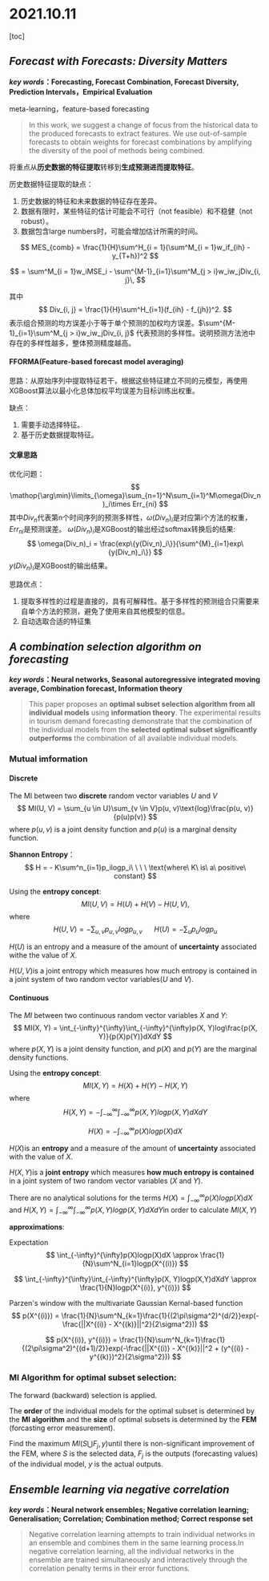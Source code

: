 # 2021.10.11

[toc]

## *Forecast with Forecasts: Diversity Matters*

***key words*：Forecasting, Forecast Combination, Forecast Diversity, Prediction Intervals，Empirical Evaluation**

meta-learning，feature-based forecasting

>  In this work, we suggest a change of focus from the historical data to the produced forecasts to extract features. We use out-of-sample forecasts to obtain weights for forecast combinations by amplifying the diversity of the pool of methods being combined.

将重点从**历史数据的特征提取**转移到**生成预测进而提取特征**。

历史数据特征提取的缺点：

1. 历史数据的特征和未来数据的特征存在差异。
2. 数据有限时，某些特征的估计可能会不可行（not feasible）和不稳健（not robust）。
3. 数据包含large numbers时，可能会增加估计所需的时间。


$$
MES_{comb} = \frac{1}{H}\sum^H_{i = 1}(\sum^M_{i = 1}w_if_{ih} - y_{T+h})^2
$$

$$
= \sum^M_{i = 1}w_iMSE_i - \sum^{M-1}_{i=1}\sum^M_{j > i}w_iw_jDiv_{i, j}\,
$$

其中
$$
Div_{i, j} = \frac{1}{H}\sum^H_{i=1}(f_{ih} - f_{jh})^2.
$$
表示组合预测的均方误差小于等于单个预测的加权均方误差。$\sum^{M-1}_{i=1}\sum^M_{j > i}w_iw_jDiv_{i, j}$ 代表预测的多样性。说明预测方法池中存在的多样性越多，整体预测精度越高。

#### **FFORMA**(Feature-based forecast model averaging)

思路：从原始序列中提取特征若干，根据这些特征建立不同的元模型，再使用XGBoost算法以最小化总体加权平均误差为目标训练出权重。

缺点：

1. 需要手动选择特征。
2. 基于历史数据提取特征。



#### 文章思路

优化问题：
$$
\mathop{\arg\min}\limits_{\omega}\sum_{n=1}^N\sum_{i=1}^M\omega(Div_n)_i\times Err_{ni}
$$
其中$Div_n$代表第n个时间序列的预测多样性，$\omega(Div_n)_i$是对应第i个方法的权重，$Err_{ni}$是预测误差。 $\omega(Div_n)_i$​是XGBoost的输出经过softmax转换后的结果:
$$
\omega(Div_n)_i = \frac{exp\{y(Div_n)_i\}}{\sum^{M}_{i=1}exp\{y(Div_n)_i\}}
$$
$y(Div_n)_i$是XGBoost的输出结果。



思路优点：

1. 提取多样性的过程是直接的，具有可解释性。基于多样性的预测组合只需要来自单个方法的预测，避免了使用来自其他模型的信息。
2. 自动选取合适的特征集

## *A combination selection algorithm on forecasting*

***key words*：Neural networks, Seasonal autoregressive integrated moving average, Combination forecast, Information theory**

> This paper proposes an **optimal subset selection algorithm from all individual models** using **information theory**. The experimental results in tourism demand forecasting demonstrate that the combination of the individual models from the **selected optimal subset significantly outperforms** the combination of all available individual models. 

### Mutual imformation

#### Discrete

The MI between two **discrete** random vector variables $U$​​ and $V$​​ 
$$
MI(U, V) = \sum_{u \in U}\sum_{v \in V}p(u, v)\text{log}\frac{p(u, v)}{p(u)p(v)}
$$
where $p(u, v)$ is a joint density function and $p(u)$ is a marginal density function.

**Shannon Entropy**：
$$
H = - K\sum^n_{i=1}p_ilogp_i\ \ \ \ \text{where\ K\ is\ a\ positive\ constant}
$$

Using the **entropy concept**:
$$
MI(U, V) = H(U) + H(V) - H(U, V),
$$
where 
$$
H(U, V) = -\sum_{u, v}p_{u, v}logp_{u, v}\ \ \ \ \ \ 
H(U) = -\sum_{u}p_ulogp_u
$$


$H(U)$​ is an entropy and a measure of the amount of **uncertainty** associated withe the value of $X$​. 

$H(U, V)$​is a joint entropy which measures how much entropy is contained in a joint system of two random vector variables($U$​ and $V$​​​).

#### Continuous

The *MI* between two continuous random vector variables $X$ and $Y$:
$$
MI(X, Y) = \int_{-\infty}^{\infty}\int_{-\infty}^{\infty}p(X, Y)log\frac{p(X, Y)}{p(X)p(Y)}dXdY
$$
where $p(X, Y)$​ is a joint density function, and $p(X)$​ and $p(Y)$​ are the marginal density functions.

Using the **entropy concept**:
$$
MI(X, Y) = H(X) + H(Y) - H(X, Y)
$$
where 
$$
H(X, Y) = -\int_{-\infty}^{\infty}\int_{-\infty}^{\infty}p(X, Y)logp(X,Y)dXdY
$$

$$
H(X) = -\int_{-\infty}^{\infty}p(X)logp(X)dX
$$

$H(X)$​​​is an **entropy** and a measure of the amount of **uncertainty** associated with the value of $X$​​. 

$H(X, Y)$​​ is a **joint entropy** which measures **how much entropy is contained** in a joint system of two random vector variables ($X$​​ and $Y$​​).

There are no analytical solutions for the terms $H(X) = \int_{-\infty}^{\infty}p(X)logp(X)dX$​​ and $H(X, Y) = \int_{-\infty}^{\infty}\int_{-\infty}^{\infty}p(X, Y)logp(X,Y)dXdY$​ in order to calculate $MI(X, Y)$​​

**approximations**:

Expectation
$$
\int_{-\infty}^{\infty}p(X)logp(X)dX \approx \frac{1}{N}\sum^N_{i=1}logp(X^{(i)})
$$

$$
\int_{-\infty}^{\infty}\int_{-\infty}^{\infty}p(X, Y)logp(X,Y)dXdY \approx \frac{1}{N}logp(X^{(i)}, y^{(i)})
$$

Parzen's window with the multivariate Gaussian Kernal-based function
$$
p(X^{(i)}) = \frac{1}{N}\sum^N_{k=1}\frac{1}{(2\pi\sigma^2)^{d/2}}exp(-\frac{||X^{(i)} - X^{(k)}||^2}{2\sigma^2}))
$$

$$
p(X^{(i)}, y^{(i)}) = \frac{1}{N}\sum^N_{k=1}\frac{1}{(2\pi\sigma^2)^{(d+1)/2}}exp(-\frac{||X^{(i)} - X^{(k)}||^2 + (y^{(i)} - y^{(k)})^2}{2\sigma^2}))
$$



### MI Algorithm for optimal subset selection:

The forward (backward) selection is applied.

The **order** of the individual models for the optimal subset is determined by the **MI algorithm** and the **size** of optimal subsets is determined by the **FEM** (forcasting error measurement).

Find the maximum $MI(S\bigcup F_j, y)$​ until there is non-significant improvement of the FEM, where $S$​ is the selected data, $F_j$​ is the outputs (forecasting values) of the individual model, $y$​ is the actual outputs.











## *Ensemble learning via negative correlation*

***key words*：Neural network ensembles; Negative correlation learning; Generalisation; Correlation; Combination method; Correct response set**

> Negative correlation learning attempts to train individual networks in an ensemble and combines them in the same learning process.In negative correlation learning, all the individual networks in the ensemble are trained simultaneously and interactively through the correlation penalty terms in their error functions. 

